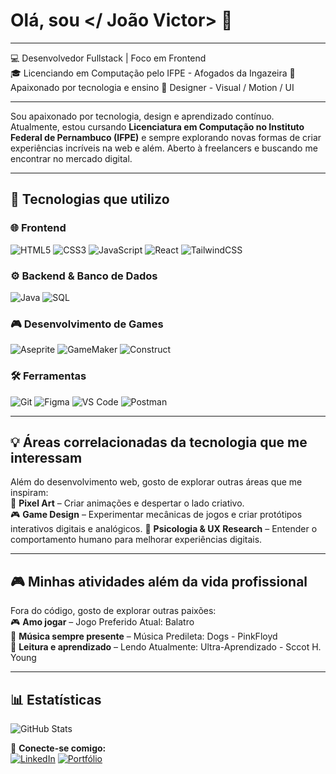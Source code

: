 # Olá, sou </ João Victor> 👾

--- 

💻 Desenvolvedor Fullstack | Foco em Frontend  
🎓 Licenciando em Computação pelo IFPE - Afogados da Ingazeira
🚀 Apaixonado por tecnologia e ensino
🎨 Designer - Visual / Motion / UI

---

Sou apaixonado por tecnologia, design e aprendizado contínuo. 
Atualmente, estou cursando **Licenciatura em Computação no Instituto Federal de Pernambuco (IFPE)** e sempre explorando novas formas de criar experiências incríveis na web e além.
Aberto à freelancers e buscando me encontrar no mercado digital.

---

## 🚀 **Tecnologias que utilizo**  

### 🌐 **Frontend**  
![HTML5](https://img.shields.io/badge/HTML5-E34F26?style=for-the-badge&logo=html5&logoColor=white) ![CSS3](https://img.shields.io/badge/CSS3-1572B6?style=for-the-badge&logo=css3&logoColor=white) ![JavaScript](https://img.shields.io/badge/JavaScript-F7DF1E?style=for-the-badge&logo=javascript&logoColor=black) ![React](https://img.shields.io/badge/React-61DAFB?style=for-the-badge&logo=react&logoColor=black) ![TailwindCSS](https://img.shields.io/badge/TailwindCSS-38B2AC?style=for-the-badge&logo=tailwind-css&logoColor=white)  

### ⚙️ **Backend & Banco de Dados**  
![Java](https://img.shields.io/badge/Java-007396?style=for-the-badge&logo=java&logoColor=white) ![SQL](https://img.shields.io/badge/SQL-4479A1?style=for-the-badge&logo=mysql&logoColor=white)  

### 🎮 **Desenvolvimento de Games**  
![Aseprite](https://img.shields.io/badge/Aseprite-7D929E?style=for-the-badge&logo=aseprite&logoColor=white) ![GameMaker](https://img.shields.io/badge/GameMaker-000000?style=for-the-badge&logo=yoYoGames&logoColor=white) ![Construct](https://img.shields.io/badge/Construct-FFB300?style=for-the-badge&logo=construct-3&logoColor=white)

### 🛠️ **Ferramentas**  
![Git](https://img.shields.io/badge/Git-F05032?style=for-the-badge&logo=git&logoColor=white) ![Figma](https://img.shields.io/badge/Figma-F24E1E?style=for-the-badge&logo=figma&logoColor=white) ![VS Code](https://img.shields.io/badge/VS%20Code-007ACC?style=for-the-badge&logo=visual-studio-code&logoColor=white) ![Postman](https://img.shields.io/badge/Postman-FF6C37?style=for-the-badge&logo=postman&logoColor=white)  

---

## 💡 **Áreas correlacionadas da tecnologia que me interessam**  
Além do desenvolvimento web, gosto de explorar outras áreas que me inspiram:  
🎨 **Pixel Art** – Criar animações e despertar o lado criativo.  
🎮 **Game Design** – Experimentar mecânicas de jogos e criar protótipos interativos digitais e analógicos.
🧠 **Psicologia & UX Research** – Entender o comportamento humano para melhorar experiências digitais.

---

## 🎮 **Minhas atividades além da vida profissional**  
Fora do código, gosto de explorar outras paixões:  
🎮 **Amo jogar** – Jogo Preferido Atual: Balatro  
🎵 **Música sempre presente** – Música Predileta: Dogs - PinkFloyd  
📖 **Leitura e aprendizado** – Lendo Atualmente: Ultra-Aprendizado - Sccot H. Young

---

## 📊 Estatísticas
![GitHub Stats](https://github-readme-stats.vercel.app/api?username=faonictor&show_icons=true&theme=radical)
  
🔗 **Conecte-se comigo:**  
[![LinkedIn](https://img.shields.io/badge/-LinkedIn-blue?style=flat-square&logo=linkedin)](https://linkedin.com/in/seu-perfil)
[![Portfólio](https://img.shields.io/badge/-Portfólio-black?style=flat-square&logo=web)](https://portfólio-em-desenvolvimento.com)

